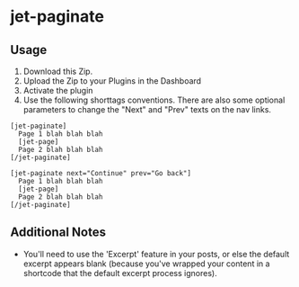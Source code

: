 # jet-paginate

## Usage

1. Download this Zip.
1. Upload the Zip to your Plugins in the Dashboard
1. Activate the plugin
1. Use the following shorttags conventions. There are also some optional parameters to change the "Next" and "Prev" texts on the nav links.
```
[jet-paginate]
  Page 1 blah blah blah
  [jet-page]
  Page 2 blah blah blah
[/jet-paginate]

[jet-paginate next="Continue" prev="Go back"]
  Page 1 blah blah blah
  [jet-page]
  Page 2 blah blah blah
[/jet-paginate]
```
## Additional Notes
 * You'll need to use the 'Excerpt' feature in your posts, or else the default excerpt appears blank (because you've wrapped your content in a shortcode that the default excerpt process ignores).
